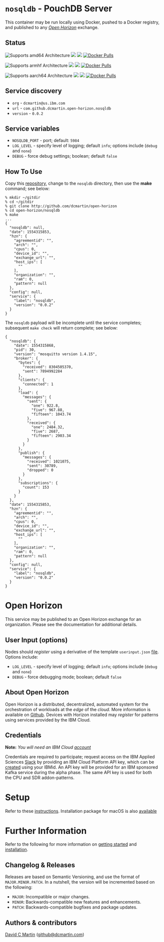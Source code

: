 # `nosqldb` - PouchDB Server

This container may be run locally using Docker, pushed to a Docker registry, and published to any [_Open Horizon_][open-horizon] exchange.

## Status

![Supports amd64 Architecture][amd64-shield]
[![](https://images.microbadger.com/badges/image/dcmartin/amd64_com.github.dcmartin.open-horizon.nosqldb.svg)](https://microbadger.com/images/dcmartin/amd64_com.github.dcmartin.open-horizon.nosqldb "Get your own image badge on microbadger.com")
[![](https://images.microbadger.com/badges/version/dcmartin/amd64_com.github.dcmartin.open-horizon.nosqldb.svg)](https://microbadger.com/images/dcmartin/amd64_com.github.dcmartin.open-horizon.nosqldb "Get your own version badge on microbadger.com")
[![Docker Pulls][pulls-amd64]][docker-amd64]

[docker-amd64]: https://hub.docker.com/r/dcmartin/amd64_com.github.dcmartin.open-horizon.nosqldb
[pulls-amd64]: https://img.shields.io/docker/pulls/dcmartin/amd64_com.github.dcmartin.open-horizon.nosqldb.svg

![Supports armhf Architecture][arm-shield]
[![](https://images.microbadger.com/badges/image/dcmartin/arm_com.github.dcmartin.open-horizon.nosqldb.svg)](https://microbadger.com/images/dcmartin/arm_com.github.dcmartin.open-horizon.nosqldb "Get your own image badge on microbadger.com")
[![](https://images.microbadger.com/badges/version/dcmartin/arm_com.github.dcmartin.open-horizon.nosqldb.svg)](https://microbadger.com/images/dcmartin/arm_com.github.dcmartin.open-horizon.nosqldb "Get your own version badge on microbadger.com")
[![Docker Pulls][pulls-arm]][docker-arm]

[docker-arm]: https://hub.docker.com/r/dcmartin/arm_com.github.dcmartin.open-horizon.nosqldb
[pulls-arm]: https://img.shields.io/docker/pulls/dcmartin/arm_com.github.dcmartin.open-horizon.nosqldb.svg

![Supports aarch64 Architecture][arm64-shield]
[![](https://images.microbadger.com/badges/image/dcmartin/arm64_com.github.dcmartin.open-horizon.nosqldb.svg)](https://microbadger.com/images/dcmartin/arm64_com.github.dcmartin.open-horizon.nosqldb "Get your own image badge on microbadger.com")
[![](https://images.microbadger.com/badges/version/dcmartin/arm64_com.github.dcmartin.open-horizon.nosqldb.svg)](https://microbadger.com/images/dcmartin/arm64_com.github.dcmartin.open-horizon.nosqldb "Get your own version badge on microbadger.com")
[![Docker Pulls][pulls-arm64]][docker-arm64]

[docker-arm64]: https://hub.docker.com/r/dcmartin/arm64_com.github.dcmartin.open-horizon.nosqldb
[pulls-arm64]: https://img.shields.io/docker/pulls/dcmartin/arm64_com.github.dcmartin.open-horizon.nosqldb.svg

[arm64-shield]: https://img.shields.io/badge/aarch64-yes-green.svg
[amd64-shield]: https://img.shields.io/badge/amd64-yes-green.svg
[arm-shield]: https://img.shields.io/badge/armhf-yes-green.svg

## Service discovery
+ `org` - `dcmartin@us.ibm.com`
+ `url` - `com.github.dcmartin.open-horizon.nosqldb`
+ `version` - `0.0.2`

## Service variables
+ `NOSQLDB_PORT` - port; default: `5984`
+ `LOG_LEVEL` - specify level of logging; default `info`; options include (`debug` and `none`)
+ `DEBUG` - force debug settings; boolean; default `false`

## How To Use

Copy this [repository][repository], change to the `nosqldb` directory, then use the **make** command; see below:

```
% mkdir ~/gitdir
% cd ~/gitdir
% git clone http://github.com/dcmartin/open-horizon
% cd open-horizon/nosqldb
% make
...
{
  "nosqldb": null,
  "date": 1554315853,
  "hzn": {
    "agreementid": "",
    "arch": "",
    "cpus": 0,
    "device_id": "",
    "exchange_url": "",
    "host_ips": [
      ""
    ],
    "organization": "",
    "ram": 0,
    "pattern": null
  },
  "config": null,
  "service": {
    "label": "nosqldb",
    "version": "0.0.2"
  }
}
```

The `nosqldb` payload will be incomplete until the service completes; subsequent `make check` will return complete; see below:

```
{
  "nosqldb": {
    "date": 1554315868,
    "pid": 30,
    "version": "mosquitto version 1.4.15",
    "broker": {
      "bytes": {
        "received": 8304505370,
        "sent": 7894992284
      },
      "clients": {
        "connected": 1
      },
      "load": {
        "messages": {
          "sent": {
            "one": 922.8,
            "five": 967.88,
            "fifteen": 1043.74
          },
          "received": {
            "one": 2484.32,
            "five": 2687,
            "fifteen": 2903.34
          }
        }
      },
      "publish": {
        "messages": {
          "received": 1021075,
          "sent": 30789,
          "dropped": 0
        }
      },
      "subscriptions": {
        "count": 153
      }
    }
  },
  "date": 1554315853,
  "hzn": {
    "agreementid": "",
    "arch": "",
    "cpus": 0,
    "device_id": "",
    "exchange_url": "",
    "host_ips": [
      ""
    ],
    "organization": "",
    "ram": 0,
    "pattern": null
  },
  "config": null,
  "service": {
    "label": "nosqldb",
    "version": "0.0.2"
  }
}
```

# Open Horizon

This service may be published to an Open Horizon exchange for an organization.  Please see the documentation for additional details.

## User Input (options)
Nodes should _register_ using a derivative of the template `userinput.json` [file][userinput].  Options include:
+ `LOG_LEVEL` - specify level of logging; default `info`; options include (`debug` and `none`)
+ `DEBUG` - force debugging mode; boolean; default `false`

## About Open Horizon

Open Horizon is a distributed, decentralized, automated system for the orchestration of workloads at the _edge_ of the *cloud*.  More information is available on [Github][open-horizon].  Devices with Horizon installed may _register_ for patterns using services provided by the IBM Cloud.

## Credentials

**Note:** _You will need an IBM Cloud [account][ibm-registration]_

Credentials are required to participate; request access on the IBM Applied Sciences [Slack][edge-slack] by providing an IBM Cloud Platform API key, which can be [created][ibm-apikeys] using your IBMid.  An API key will be provided for an IBM sponsored Kafka service during the alpha phase.  The same API key is used for both the CPU and SDR addon-patterns.

# Setup

Refer to these [instructions][setup].  Installation package for macOS is also [available][macos-install]

# Further Information

Refer to the following for more information on [getting started][edge-fabric] and [installation][edge-install].

## Changelog & Releases

Releases are based on Semantic Versioning, and use the format
of ``MAJOR.MINOR.PATCH``. In a nutshell, the version will be incremented
based on the following:

- ``MAJOR``: Incompatible or major changes.
- ``MINOR``: Backwards-compatible new features and enhancements.
- ``PATCH``: Backwards-compatible bugfixes and package updates.

## Authors & contributors

[David C Martin][dcmartin] (github@dcmartin.com)

[userinput]: https://github.com/dcmartin/open-horizon/blob/master/nosqldb/userinput.json
[service-json]: https://github.com/dcmartin/open-horizon/blob/master/nosqldb/service.json
[build-json]: https://github.com/dcmartin/open-horizon/blob/master/nosqldb/build.json
[dockerfile]: https://github.com/dcmartin/open-horizon/blob/master/nosqldb/Dockerfile


[dcmartin]: https://github.com/dcmartin
[edge-fabric]: https://console.test.cloud.ibm.com/docs/services/edge-fabric/getting-started.html
[edge-install]: https://console.test.cloud.ibm.com/docs/services/edge-fabric/adding-devices.html
[edge-slack]: https://ibm-appsci.slack.com/messages/edge-fabric-users/
[ibm-apikeys]: https://console.bluemix.net/iam/#/apikeys
[ibm-registration]: https://console.bluemix.net/registration/
[issue]: https://github.com/dcmartin/open-horizon/issues
[macos-install]: http://pkg.bluehorizon.network/macos
[open-horizon]: http://github.com/open-horizon/
[repository]: https://github.com/dcmartin/open-horizon
[setup]: https://github.com/dcmartin/open-horizon/blob/master/setup/README.md
